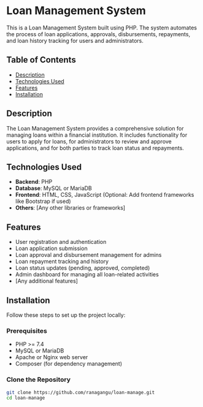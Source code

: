 # Loan Management System

This is a Loan Management System built using PHP. The system automates the process of loan applications, approvals, disbursements, repayments, and loan history tracking for users and administrators.

## Table of Contents

- [Description](#description)
- [Technologies Used](#technologies-used)
- [Features](#features)
- [Installation](#installation)

## Description

The Loan Management System provides a comprehensive solution for managing loans within a financial institution. It includes functionality for users to apply for loans, for administrators to review and approve applications, and for both parties to track loan status and repayments.

## Technologies Used

- **Backend**: PHP
- **Database**: MySQL or MariaDB
- **Frontend**: HTML, CSS, JavaScript (Optional: Add frontend frameworks like Bootstrap if used)
- **Others**: [Any other libraries or frameworks]

## Features

- User registration and authentication
- Loan application submission
- Loan approval and disbursement management for admins
- Loan repayment tracking and history
- Loan status updates (pending, approved, completed)
- Admin dashboard for managing all loan-related activities
- [Any additional features]

## Installation

Follow these steps to set up the project locally:

### Prerequisites

- PHP >= 7.4
- MySQL or MariaDB
- Apache or Nginx web server
- Composer (for dependency management)

### Clone the Repository

```bash
git clone https://github.com/ranagangu/loan-manage.git
cd loan-manage
